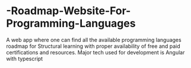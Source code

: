 # -Roadmap-Website-For-Programming-Languages
A web app where one can find all the available programming languages roadmap for Structural learning with proper availability of free and paid certifications and resources. Major tech used for development is Angular with typescript
